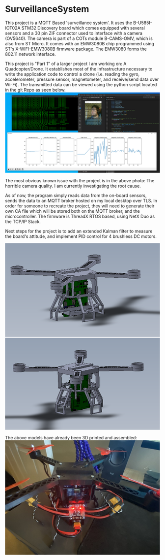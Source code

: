 # SurveillanceSystem

This project is a MQTT Based 'surveillance system'. It uses the B-U585I-IOT02A STM32 Discovery board which comes equipped with several sensors and a 30 pin ZIF connector used to interface with a camera (OV5640). The camera is part of a COTs module B-CAMS-OMV, which is also from ST Micro. It comes with an EMW3080B chip programmed using ST's X-WIFI-EMW3080B firmware package. The EMW3080 forms the 802.11 network interface.  

This project is "Part 1" of a larger project I am working on: A Quadcopter/Drone. It establishes most of the infrastructure necessary to write the application code to control a drone (i.e. reading the gyro, accelerometer, pressure sensor, magnetometer, and receive/send data over Wi-Fi). The transmitted data can be viewed using the python script located in the git Repo as seen below.
![PythonScript](images/DesktopInterface.PNG)

The most obvious known issue with the project is in the above photo: The horrible camera quality. I am currently investigating the root cause. 

As of now, the program simply reads data from the on-board sensors, sends the data to an MQTT broker hosted on my local desktop over TLS. In order for someone to recreate the project, they will need to generate their own CA file which will be stored both on the MQTT broker, and the microcontroller. The firmware is ThreadX RTOS based, using NetX Duo as the TCP/IP Stack. 

Next steps for the project is to add an extended Kalman filter to measure the board's attitude, and implement PID control for 4 brushless DC motors. 


![DroneModelFront](images/DroneModelFront.PNG)
![DroneModelRear](images/DroneModelRear.PNG)

The above models have already been 3D printed and assembled:
![PrintedModel](images/PrintedModel.jpg)
